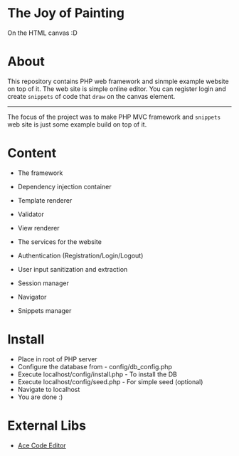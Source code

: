 # The Joy of Painting
On the HTML canvas :D

# About
This repository contains PHP web framework and sinmple example website on top of it.
The web site is simple online editor. You can register login and create `snippets` of code that 
`draw` on the canvas element.

---

The focus of the project was to make PHP MVC framework and `snippets` web site is just some
example build on top of it.

# Content
 - The framework
  - Dependency injection container
  - Template renderer
  - Validator
  - View renderer

 - The services for the website
  - Authentication (Registration/Login/Logout)
  - User input sanitization and extraction
  - Session manager
  - Navigator
  - Snippets manager

# Install
 - Place in root of PHP server
 - Configure the database from - config/db_config.php
 - Execute localhost/config/install.php - To install the DB
 - Execute localhost/config/seed.php - For simple seed (optional)
 - Navigate to localhost
 - You are done :)

# External Libs
 - [Ace Code Editor](https://ace.c9.io/)
